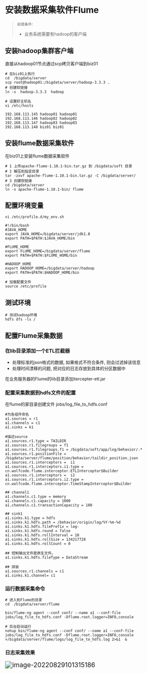 # 安装数据采集软件Flume

> `前提条件`:
>
> - 业务系统需要有hadoop的客户端

## 安装hadoop集群客户端

直接从hadoop01节点通过scp拷贝客户端到biz01

```shell
# 在biz01上执行
cd  /bigdata/server
scp root@hadoop01:/bigdata/server/hadoop-3.3.3 .
# 创建软链接
ln -s  hadoop-3.3.3  hadoop

# 设置好主机名
vi /etc/hosts

192.168.113.145 hadoop01 hadoop01
192.168.113.146 hadoop02 hadoop02
192.168.113.147 hadoop03 hadoop03
192.168.113.148 biz01 biz01
```

## 安装flume数据采集软件

在biz01上安装flume数据采集软件

```shell
# 1 上传apache-flume-1.10.1-bin.tar.gz 到 /bigdata/soft 目录
# 2 解压到指定目录
tar -zxvf apache-flume-1.10.1-bin.tar.gz -C /bigdata/server/
# 3 创建软链接
cd /bigdata/server
ln -s apache-flume-1.10.1-bin/ flume
```

## 配置环境变量

```shell
vi /etc/profile.d/my_env.sh

#!/bin/bash
#JAVA_HOME
export JAVA_HOME=/bigdata/server/jdk1.8
export PATH=$PATH:$JAVA_HOME/bin

#FLUME_HOME
export FLUME_HOME=/bigdata/server/flume
export PATH=$PATH:$FLUME_HOME/bin

#HADOOP_HOME
export HADOOP_HOME=/bigdata/server/hadoop
export PATH=$PATH:$HADOOP_HOME/bin

# 加载配置文件
source /etc/profile
```

## 测试环境

```shell
# 测试hadoop环境
hdfs dfs -ls /
```

## 配置Flume采集数据

### 在lib目录添加一个ETL拦截器

- 处理标准的json格式的数据, 如果格式不符合条件, 则会过滤掉该信息
- 处理时间漂移的问题, 把对应的日志存放到具体的分区数据中

在业务服务器的Flume的lib目录添加itercepter-etl.jar

### 配置采集数据到hdfs文件的配置

在flume的家目录创建文件 jobs/log_file_to_hdfs.conf

```shell
#为各组件命名
a1.sources = r1
a1.channels = c1
a1.sinks = k1

#描述source
a1.sources.r1.type = TAILDIR
a1.sources.r1.filegroups = f1
a1.sources.r1.filegroups.f1 = /bigdata/soft/app/log/behavior/.*
a1.sources.r1.positionFile = /bigdata/server/flume/position/behavior/taildir_position.json
a1.sources.r1.interceptors =  i1
a1.sources.r1.interceptors.i1.type = cn.wolfcode.flume.interceptor.ETLInterceptor$Builder
a1.sources.r1.interceptors =  i2
a1.sources.r1.interceptors.i2.type = cn.wolfcode.flume.interceptor.TimeStampInterceptor$Builder

## channel1
a1.channels.c1.type = memory
a1.channels.c1.capacity = 1000
a1.channels.c1.transactionCapacity = 100

## sink1
a1.sinks.k1.type = hdfs
a1.sinks.k1.hdfs.path = /behavior/origin/log/%Y-%m-%d
a1.sinks.k1.hdfs.filePrefix = log-
a1.sinks.k1.hdfs.round = false
a1.sinks.k1.hdfs.rollInterval = 10
a1.sinks.k1.hdfs.rollSize = 134217728
a1.sinks.k1.hdfs.rollCount = 0

## 控制输出文件是原生文件。
a1.sinks.k1.hdfs.fileType = DataStream

## 拼装
a1.sources.r1.channels = c1
a1.sinks.k1.channel= c1
```

### 运行数据采集命令

```shell
# 进入到Flume的目录
cd  /bigdata/server/flume
```



```shell
bin/flume-ng agent --conf conf/ --name a1 --conf-file jobs/log_file_to_hdfs.conf -Dflume.root.logger=INFO,console 
```



```shell
# 后台启动运行
nohup bin/flume-ng agent --conf conf/ --name a1 --conf-file jobs/log_file_to_hdfs.conf -Dflume.root.logger=INFO,console >/bigdata/server/flume/logs/log_file_to_hdfs.log 2>&1  &
```

### 日志采集效果

<img src="image/image-20220829101315186.png" alt="image-20220829101315186" style="zoom:150%;" />